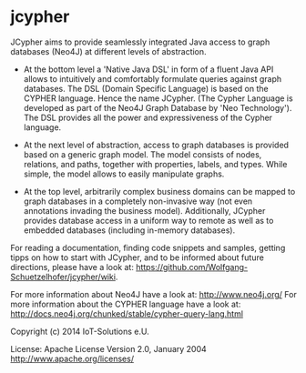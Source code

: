 jcypher
=======

JCypher aims to provide seamlessly integrated Java access to graph databases (Neo4J) at different levels of abstraction.

- At the bottom level a 'Native Java DSL' in form of a fluent Java API allows to intuitively and comfortably formulate queries against graph databases.
   The DSL (Domain Specific Language) is based on the CYPHER language. Hence the name JCypher.
   (The Cypher Language is developed as part of the Neo4J Graph Database by 'Neo Technology').
   The DSL provides all the power and expressiveness of the Cypher language.

- At the next level of abstraction, access to graph databases is provided based on a generic graph model.
   The model consists of nodes, relations, and paths, together with properties, labels, and types. While simple, the model allows to easily manipulate graphs.

- At the top level, arbitrarily complex business domains can be mapped to graph databases in a completely non-invasive way (not even annotations invading the business model).
   Additionally, JCypher provides database access in a uniform way to remote as well as to embedded databases (including in-memory databases).

For reading a documentation, finding code snippets and samples, getting tipps on how to start with JCypher, and to be informed about future directions,
please have a look at: https://github.com/Wolfgang-Schuetzelhofer/jcypher/wiki.

For more information about Neo4J have a look at: http://www.neo4j.org/
For more information about the CYPHER language have a look at: http://docs.neo4j.org/chunked/stable/cypher-query-lang.html

Copyright (c) 2014 IoT-Solutions e.U.

License:
								Apache License
                           Version 2.0, January 2004
                        http://www.apache.org/licenses/